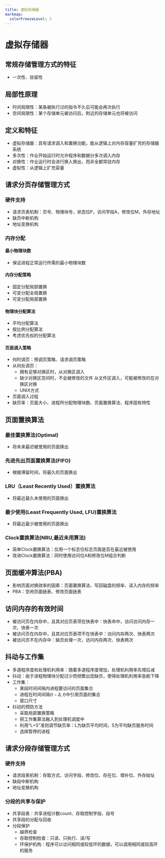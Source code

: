 ```yaml
---
title: 虚拟存储器
markmap:
  colorFreezeLevel: 3
---
```


# 虚拟存储器
## 常规存储管理方式的特征
- 一次性、驻留性

## 局部性原理
- 时间局限性：某条被执行过的指令不久后可能会再次执行
- 空间局限性：某个存储单元被访问后，附近的存储单元也将被访问

## 定义和特征
- 虚拟存储器：具有请求调入和置换功能，能从逻辑上对内存容量扩充的存储器系统
- 多次性：作业开始运行时允许程序和数据分多次调入内存
- 对换性：作业运行时会进行换入换出，而非全都常驻内存
- 虚拟性：从逻辑上扩充容量

## 请求分页存储管理方式
### 硬件支持
- 请求页表机制：页号、物理块号，状态位P，访问字段A，修改位M，外存地址
- 缺页中断机构
- 地址变换机构

### 内存分配
#### 最小物理块数
- 保证进程正常运行所需的最小物理块数

#### 内存分配策略
- 固定分配局部置换
- 可变分配全局置换
- 可变分配局部置换

#### 物理块分配算法
- 平均分配算法
- 按比例分配算法
- 考虑优先权的分配算法

#### 页面调入策略
- 何时调页：预调页策略、请求调页策略
- 从何处调页：
    - 拥有足够对换区时，从对换区调入
    - 缺少对换区空间时，不会被修改的文件
    从文件区调入，可能被修改的在对换区对换
    - UNIX方式
- 页面调入过程
- 缺页率：页面大小、进程所分配物理块数、页面置换算法、程序固有特性

## 页面置换算法
### 最佳置换算法(Optimal)
- 将未来最迟被使用的页面换出

### 先进先出页面置换算法(FIFO)
- 根据滞留时间，将最久的页面换出

### LRU（Least Recently Used）置换算法
- 将最近最久未使用的页面换出

### 最少使用(Least Frequently Used, LFU)置换算法
- 将最近最少被使用的页面换出

### Clock置换算法(NRU,最近未用算法)
- 简单Clock置换算法：仅用一个标志位标志页面是否在最近被使用
- 改进Clock置换算法：同时使用访问位A和修改位M组合判断

## 页面缓冲算法(PBA)
- 影响页面对换效率的因素：页面置换算法、写回磁盘的频率、读入内存的频率
- PBA：空闲页面链表、修改页面链表

## 访问内存的有效时间
- 被访问页在内存中，且其对应页表项在快表中：快表命中，访问访问内存一次、快表一次
- 被访问页在内存中，且其对应页表项不在快表中：访问内存两次、快表两次
- 被访问页不在内存中：缺页处理一次，访问内存两次、快表两次

## 抖动与工作集
- 多道程序度和处理机利用率：随着多道程序度增加，处理机利用率先增后减
- 抖动：由于进程物理块分配过少而频繁出现缺页，使得处理机利用率急剧下降
- 工作集：
  - 某段时间间隔内进程要访问的页面集合
  - 进程在时间间隔$(t-\Delta,t)$中引用页面的集合
  - 窗口尺寸
- 抖动的预防方法
  - 采取局部置换策略
  - 把工作集算法融入到处理机调度中
  - 利用“L=S”准则调节缺页率：L为缺页平均时间，S为平均缺页服务时间
  - 选择暂停的进程

## 请求分段存储管理方式
### 硬件支持
- 请求段表机制：存取方式、访问字段、修改位、存在位、增补位、外存始址
- 缺段中断机构
- 地址变换机构

### 分段的共享与保护
- 共享段表：共享进程计数count、存取控制字段、段号
- 共享段的分配与回收
- 分段保护
  - 越界检查
  - 存取控制检查：只读、只执行、读/写
  - 环保护机构：程序可以访问相同或较低环的数据，可以调用相同或较高环的服务

